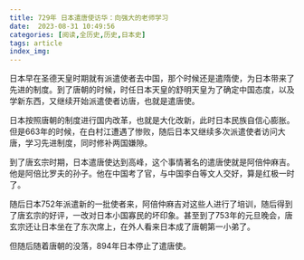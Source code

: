 ```yaml
---
title: 729年 日本遣唐使访华：向强大的老师学习
date:  2023-08-31 10:49:56
categories: [阅读,全历史,历史,日本史]
tags: article
index_img: 
---
```


日本早在圣德天皇时期就有派遣使者去中国，那个时候还是遣隋使，为日本带来了先进的制度。到了唐朝的时候，时任日本天皇的舒明天皇为了确定中国态度，以及学新东西，又继续开始派遣使者访唐，也就是遣唐使。

日本按照唐朝的制度进行国内改革，也就是大化改新，此时日本民族自信心膨胀。但是663年的时候，在白村江遭遇了惨败，随后日本又继续多次派遣使者访问大唐，学习先进制度，同时修补两国嫌隙。

到了唐玄宗时期，日本遣唐使达到高峰，这个事情著名的遣唐使就是阿倍仲麻吉。他是阿倍比罗夫的孙子。他在中国考了官，与中国李白等文人交好，算是红极一时了。

随后日本752年派遣新的一批使者来，阿倍仲麻吉对这些人进行了培训，随后得到了唐玄宗的好评，一改对日本小国寡民的坏印象。甚至到了753年的元旦晚会，唐玄宗还让日本坐在了东次席上，在外人看来日本成了唐朝第一小弟了。

但随后随着唐朝的没落，894年日本停止了遣唐使。